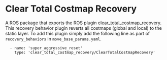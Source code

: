 # Clear Total Costmap Recovery

A ROS package that exports the ROS plugin clear_total_costmap_recovery. This recovery behavior plugin reverts all costmaps (global and local) to the static layer. To add this plugin simply add the following line as part of `recovery_behaviors` in `move_base_params.yaml`.

````
  - name: 'super_aggressive_reset'
    type: 'clear_total_costmap_recovery/ClearTotalCostmapRecovery'
```` 
